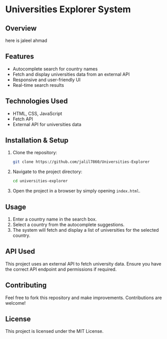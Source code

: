 # Universities Explorer System

## Overview
here is jaleel ahmad

## Features
- Autocomplete search for country names
- Fetch and display universities data from an external API
- Responsive and user-friendly UI
- Real-time search results

## Technologies Used
- HTML, CSS, JavaScript
- Fetch API
- External API for universities data

## Installation & Setup

1. Clone the repository:
   ```sh
   git clone https://github.com/jalil7860/Universities-Explorer
   ```

2. Navigate to the project directory:
   ```sh
   cd universities-explorer
   ```

3. Open the project in a browser by simply opening `index.html`.

## Usage
1. Enter a country name in the search box.
2. Select a country from the autocomplete suggestions.
3. The system will fetch and display a list of universities for the selected country.

## API Used
This project uses an external API to fetch university data. Ensure you have the correct API endpoint and permissions if required.

## Contributing
Feel free to fork this repository and make improvements. Contributions are welcome!

## License
This project is licensed under the MIT License.

